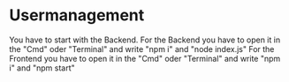# Usermanagement
You have to start with the Backend.
For the Backend you have to open it in the "Cmd" oder "Terminal" and  write "npm i" and "node index.js"
For the Frontend you have to open it in the "Cmd" oder "Terminal" and  write "npm i" and "npm start"


